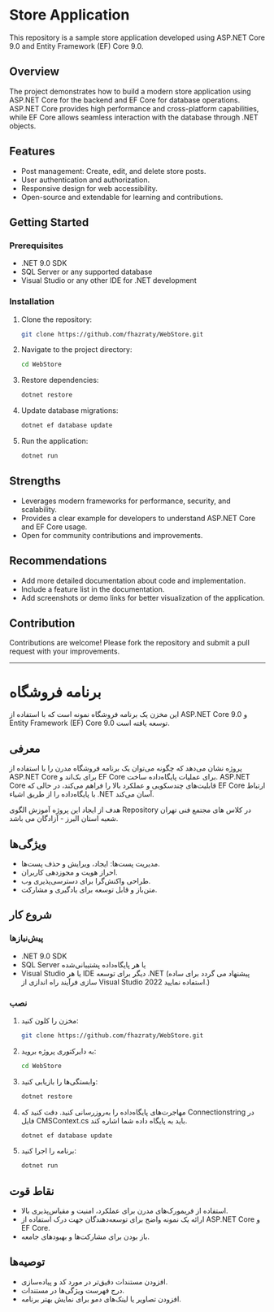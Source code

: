 
# Store Application

This repository is a sample store application developed using ASP.NET Core 9.0 and Entity Framework (EF) Core 9.0.

## Overview

The project demonstrates how to build a modern store application using ASP.NET Core for the backend and EF Core for database operations. ASP.NET Core provides high performance and cross-platform capabilities, while EF Core allows seamless interaction with the database through .NET objects.

## Features

- Post management: Create, edit, and delete store posts.
- User authentication and authorization.
- Responsive design for web accessibility.
- Open-source and extendable for learning and contributions.

## Getting Started

### Prerequisites

- .NET 9.0 SDK
- SQL Server or any supported database
- Visual Studio or any other IDE for .NET development

### Installation

1. Clone the repository:
   ```bash
   git clone https://github.com/fhazraty/WebStore.git
   ```
2. Navigate to the project directory:
   ```bash
   cd WebStore
   ```
3. Restore dependencies:
   ```bash
   dotnet restore
   ```
4. Update database migrations:
   ```bash
   dotnet ef database update
   ```
5. Run the application:
   ```bash
   dotnet run
   ```

## Strengths

- Leverages modern frameworks for performance, security, and scalability.
- Provides a clear example for developers to understand ASP.NET Core and EF Core usage.
- Open for community contributions and improvements.

## Recommendations

- Add more detailed documentation about code and implementation.
- Include a feature list in the documentation.
- Add screenshots or demo links for better visualization of the application.

## Contribution

Contributions are welcome! Please fork the repository and submit a pull request with your improvements.

---

# برنامه فروشگاه

این مخزن یک برنامه فروشگاه نمونه است که با استفاده از ASP.NET Core 9.0 و Entity Framework (EF) Core 9.0 توسعه یافته است.

## معرفی

پروژه نشان می‌دهد که چگونه می‌توان یک برنامه فروشگاه مدرن را با استفاده از ASP.NET Core برای بک‌اند و EF Core برای عملیات پایگاه‌داده ساخت. ASP.NET Core قابلیت‌های چندسکویی و عملکرد بالا را فراهم می‌کند، در حالی که EF Core ارتباط با پایگاه‌داده را از طریق اشیاء .NET آسان می‌کند.

هدف از ایجاد این پروژه آموزش الگوی Repository در کلاس های مجتمع فنی تهران شعبه استان البرز - آزادگان می باشد.



## ویژگی‌ها

- مدیریت پست‌ها: ایجاد، ویرایش و حذف پست‌ها.
- احراز هویت و مجوزدهی کاربران.
- طراحی واکنش‌گرا برای دسترسی‌پذیری وب.
- متن‌باز و قابل توسعه برای یادگیری و مشارکت.

## شروع کار

### پیش‌نیازها

- .NET 9.0 SDK
- SQL Server یا هر پایگاه‌داده پشتیبانی‌شده
- Visual Studio یا هر IDE دیگر برای توسعه .NET
(پیشنهاد می گردد برای ساده سازی فرآیند راه اندازی از Visual Studio 2022 استفاده نمایید.)
### نصب

1. مخزن را کلون کنید:
   ```bash
   git clone https://github.com/fhazraty/WebStore.git
   ```
2. به دایرکتوری پروژه بروید:
   ```bash
   cd WebStore
   ```
3. وابستگی‌ها را بازیابی کنید:
   ```bash
   dotnet restore
   ```
4. مهاجرت‌های پایگاه‌داده را به‌روزرسانی کنید. دقت کنید که Connectionstring در فایل CMSContext.cs باید به پایگاه داده شما اشاره کند. 
   ```bash
   dotnet ef database update
   ```
5. برنامه را اجرا کنید:
   ```bash
   dotnet run
   ```

## نقاط قوت

- استفاده از فریمورک‌های مدرن برای عملکرد، امنیت و مقیاس‌پذیری بالا.
- ارائه یک نمونه واضح برای توسعه‌دهندگان جهت درک استفاده از ASP.NET Core و EF Core.
- باز بودن برای مشارکت‌ها و بهبودهای جامعه.

## توصیه‌ها

- افزودن مستندات دقیق‌تر در مورد کد و پیاده‌سازی.
- درج فهرست ویژگی‌ها در مستندات.
- افزودن تصاویر یا لینک‌های دمو برای نمایش بهتر برنامه.
